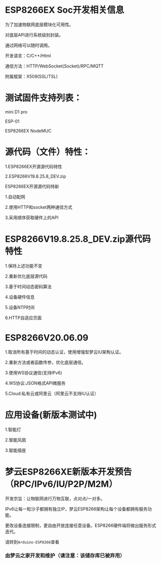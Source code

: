# ESP8266EX Soc开发相关信息

为了加速物联网底层模块化可用性。

对底层API进行系统级别封装。

通过网络可以随时调用。

开发语言：C/C++/Html

通信方法：HTTP/WebSocket(Socket)/RPC/MQTT

附属框架：X509(SSL/TSL)


# 测试固件支持列表：

mini D1 pro

ESP-01

ESP8266EX NodeMUC


# 源代码（文件）特性：

1.ESP8266EX开源源代码特性

2.ESP8266V19.8.25.8_DEV.zip

ESP8266EX开源源代码特新

1.自动配网

2.使用HTTP和socket两种通信方式

3.采用顺序获取硬件上的API



# ESP8266V19.8.25.8_DEV.zip源代码特性

1.保持上述功能不变

2.重新优化底层源代码

3.基于时间动态密码算法

4.设备硬件信息

5.设备NTP时间

6.HTTP自适应页面



# ESP8266V20.06.09

1.取消所有基于时间的动态认证，使用增强型梦云IU架构认证。

2.重新方法或者函数传参，优化底层通信。

3.使用WS协议通信(支持IPv6)

4.WS协议:JSON格式API微服务

5.Cloud:私有云或阿里云（阿里云不支持IU认证）



# 应用设备(新版本测试中)

1.智能灯

2.智能风扇

3.智能插座



# 梦云ESP8266XE新版本开发预告 （RPC/IPv6/IU/P2P/M2M）

开发宗旨：让物联网进行万物互联，点对点/一对多。

IPv6让每一粒沙子都拥有独立IP，梦云ESP8266架构让每个设备都拥有服务功能。

更改设备连接限制，更自由开放连接任意设备。ESP8266硬件端将做出服务形式迭代。

请转到`Arduino-ESP8266`查看

### 由梦云之家开发和维护（请注意：该储存库已被弃用）
